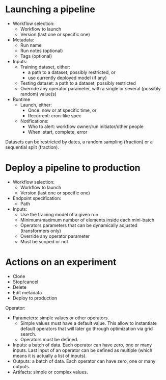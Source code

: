 Launching a pipeline
====================
  * Workflow selection:
    * Workflow to launch
    * Version (last one or specific one)
  * Metadata:
    * Run name
    * Run notes (optional)
    * Tags (optional)
  * Inputs:
    * Training dataset, either:
      * a path to a dataset, possibly restricted, or
      * use currently deployed model (if any)
    * Testing dataset: a path to a dataset, possibly restricted
    * Override any operator parameter, with a single or several (possibly random) value(s)
  * Runtime
    * Launch, either:
      * Once: now or at specific time, or
      * Recurrent: cron-like spec
    * Notifications:
      * Who to alert: workflow owner/run initiator/other people
      * When: start, complete, error

Datasets can be restricted by dates, a random sampling (fraction) or a sequential split (fraction).

Deploy a pipeline to production
===============================
  * Workflow selection:
    * Workflow to launch
    * Version (last one or specific one)
  * Endpoint specification:
    * Path
  * Inputs:
    * Use the training model of a given run
    * Minimum/maximum number of elements inside each mini-batch
    * Operators parameters that can be dynamically adjusted (transformers only)
    * Override any operator parameter
    * Must be scoped or not

Actions on an experiment
========================
  * Clone
  * Stop/cancel
  * Delete
  * Edit metadata
  * Deploy to production

Operator:
  * Parameters: simple values or other operators.
    * Simple values must have a default value. This allow to instantiate default operators that will
    later go through optimization via grid search.
    * Operators must be defined.
  * Inputs: a batch of data. Each operator can have zero, one or many inputs. Last input of an
  operator can be defined as multiple (which means it is actually a list of inputs).
  * Outputs: a batch of data. Each operator can have zero, one or many outputs.
  * Artifacts: simple or complex values.
